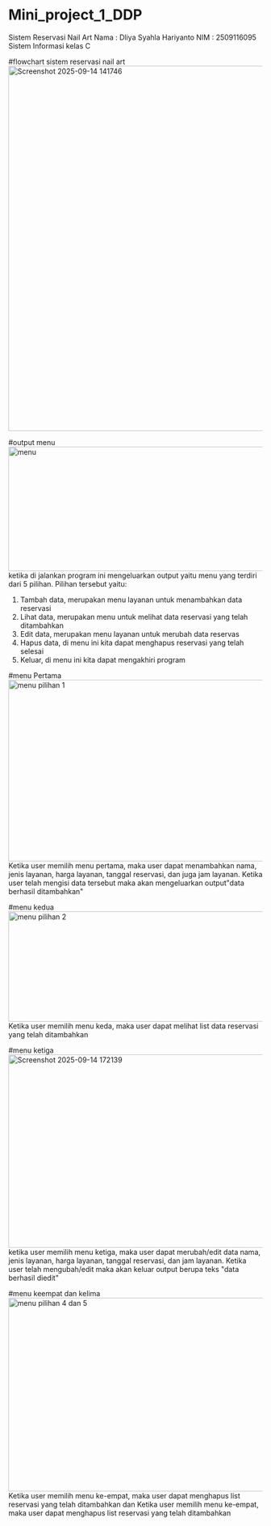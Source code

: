 # Mini_project_1_DDP
Sistem Reservasi Nail Art
Nama : Dliya Syahla Hariyanto
NIM : 2509116095
Sistem Informasi kelas C

#flowchart sistem reservasi nail art
<img width="801" height="722" alt="Screenshot 2025-09-14 141746" src="https://github.com/user-attachments/assets/5b1c13d0-e6ce-4186-887a-61bbf3e469a5" />

#output menu
<img width="1515" height="246" alt="menu" src="https://github.com/user-attachments/assets/3790382f-7d5f-4675-b335-4f12b355d84a" />
ketika di jalankan program ini mengeluarkan output yaitu menu yang terdiri dari 5 pilihan. Pilihan tersebut yaitu:
1. Tambah data, merupakan menu layanan untuk menambahkan data reservasi
2. Lihat data, merupakan menu untuk melihat data reservasi yang telah ditambahkan
3. Edit data, merupakan menu layanan untuk merubah data reservas
4. Hapus data, di menu ini kita dapat menghapus reservasi yang telah selesai
5. Keluar, di menu ini kita dapat mengakhiri program

#menu Pertama
<img width="1652" height="359" alt="menu pilihan 1" src="https://github.com/user-attachments/assets/e6d36b9f-1258-4994-8733-ce0437d635c4" />
Ketika user memilih menu pertama, maka user dapat menambahkan nama, jenis layanan, harga layanan, tanggal
reservasi, dan juga jam layanan. Ketika user telah mengisi data tersebut maka akan mengeluarkan output"data berhasil ditambahkan"

#menu kedua
<img width="1570" height="218" alt="menu pilihan 2" src="https://github.com/user-attachments/assets/13189933-72cc-49fe-baf1-c5ad66c1e8c5" />
Ketika user memilih menu keda, maka user dapat melihat list data reservasi yang telah ditambahkan

#menu ketiga
<img width="1679" height="382" alt="Screenshot 2025-09-14 172139" src="https://github.com/user-attachments/assets/3b51923d-6045-4261-bf2e-a3339c913ef1" />
ketika user memilih menu ketiga, maka user dapat merubah/edit data nama, jenis layanan, harga layanan,
tanggal reservasi, dan jam layanan. Ketika user telah mengubah/edit maka akan keluar output berupa teks "data berhasil diedit"

#menu keempat dan kelima
<img width="1645" height="383" alt="menu pilihan 4 dan 5" src="https://github.com/user-attachments/assets/2f2564df-cbdd-4909-be52-4a609f17251a" />
Ketika user memilih menu ke-empat, maka user dapat menghapus list reservasi yang telah ditambahkan dan Ketika user memilih menu ke-empat, maka user dapat menghapus list reservasi yang telah ditambahkan





